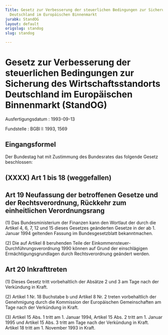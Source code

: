 ```yaml
---
Title: Gesetz zur Verbesserung der steuerlichen Bedingungen zur Sicherung des Wirtschaftsstandorts
  Deutschland im Europäischen Binnenmarkt
jurabk: StandOG
layout: default
origslug: standog
slug: standog

---
```


# Gesetz zur Verbesserung der steuerlichen Bedingungen zur Sicherung des Wirtschaftsstandorts Deutschland im Europäischen Binnenmarkt (StandOG)

Ausfertigungsdatum
:   1993-09-13

Fundstelle
:   BGBl I: 1993, 1569

## Eingangsformel

Der Bundestag hat mit Zustimmung des Bundesrates das folgende Gesetz
beschlossen:

## (XXXX) Art 1 bis 18 (weggefallen)

## Art 19 Neufassung der betroffenen Gesetze und der Rechtsverordnung, Rückkehr zum einheitlichen Verordnungsrang

(1) Das Bundesministerium der Finanzen kann den Wortlaut der durch die
Artikel 4, 6, 7, 12 und 15 dieses Gesetzes geänderten Gesetze in der
ab 1. Januar 1994 geltenden Fassung im Bundesgesetzblatt
bekanntmachen.

(2) Die auf Artikel 8 beruhenden Teile der Einkommensteuer-
Durchführungsverordnung 1990 können auf Grund der einschlägigen
Ermächtigungsgrundlagen durch Rechtsverordnung geändert werden.

## Art 20 Inkrafttreten

(1) Dieses Gesetz tritt vorbehaltlich der Absätze 2 und 3 am Tage nach
der Verkündung in Kraft.

(2) Artikel 1 Nr. 18 Buchstabe b und Artikel 8 Nr. 2 treten
vorbehaltlich der Genehmigung durch die Kommission der Europäischen
Gemeinschaften am Tage nach der Verkündung in Kraft.

(3) Artikel 15 Abs. 1 tritt am 1. Januar 1994, Artikel 15 Abs. 2 tritt
am 1. Januar 1995 und Artikel 15 Abs. 3 tritt am Tage nach der
Verkündung in Kraft. Artikel 18 tritt am 1. November 1993 in Kraft.

